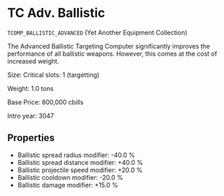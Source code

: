 # TC Adv. Ballistic

`TCOMP_BALLISTIC_ADVANCED` (Yet Another Equipment Collection)

The Advanced Ballistic Targeting Computer significantly improves the performance of all ballistic weapons. However, this comes at the cost of increased weight.

Size: Critical slots: 1 (targetting)

Weight: 1.0 tons

Base Price: 800,000 cbills

Intro year: 3047

## Properties
* Ballistic spread radius modifier: -40.0 %
* Ballistic spread distance modifier: +40.0 %
* Ballistic projectile speed modifier: +20.0 %
* Ballistic cooldown modifier: -20.0 %
* Ballistic damage modifier: +15.0 %
